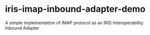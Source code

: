 # iris-imap-inbound-adapter-demo
A simple implementation of IMAP protocol as an IRIS Interoperability Inbound Adapter
